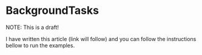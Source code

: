 # BackgroundTasks

NOTE: This is a draft!

I have written this article (link will follow) and you can follow the instructions bellow to run the examples.
